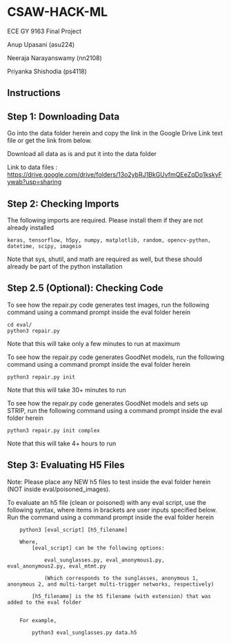 # CSAW-HACK-ML
ECE GY 9163 Final Project

Anup Upasani (asu224)

Neeraja Narayanswamy (nn2108)

Priyanka Shishodia (ps4118)


## Instructions

## Step 1: Downloading Data

Go into the data folder herein and copy the link in the Google Drive Link text file or get the link from below.

Download all data as is and put it into the data folder

Link to data files : https://drive.google.com/drive/folders/13o2ybRJ1BkGUvfmQEeZqDo1kskyFywab?usp=sharing

## Step 2: Checking Imports

The following imports are required. Please install them if they are not already installed

	keras, tensorflow, h5py, numpy, matplotlib, random, opencv-python, datetime, scipy, imageio
	
Note that sys, shutil, and math are required as well, but these should already be part of the python installation

## Step 2.5 (Optional): Checking Code

To see how the repair.py code generates test images, run the following command using a command prompt inside the eval folder herein
		
	cd eval/
	python3 repair.py
		
Note that this will take only a few minutes to run at maximum

To see how the repair.py code generates GoodNet models, run the following command using a command prompt inside the eval folder herein
		
	python3 repair.py init
		
Note that this will take 30+ minutes to run
		
To see how the repair.py code generates GoodNet models and sets up STRIP, run the following command using a command prompt inside the eval folder herein
	
	python3 repair.py init complex
		
Note that this will take 4+ hours to run
		
## Step 3: Evaluating H5 Files

Note: Please place any NEW h5 files to test inside the eval folder herein (NOT inside eval/poisoned_images).
	
To evaluate an h5 file (clean or poisoned) with any eval script, use the following syntax, where items in brackets are user inputs specified below. Run the command using a command prompt inside the eval folder herein
	
		python3 [eval_script] [h5_filename]
		
		Where,
			[eval_script] can be the following options:

				eval_sunglasses.py, eval_anonymous1.py, eval_anonymous2.py, eval_mtmt.py

				(Which corresponds to the sunglasses, anonymous 1, anonymous 2, and multi-target multi-trigger networks, respectively)

			[h5_filename] is the h5 filename (with extension) that was added to the eval folder
			

		For example,

			python3 eval_sunglasses.py data.h5
		

